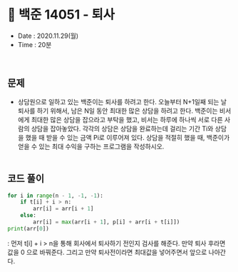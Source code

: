 # 🥶 백준 14051 - 퇴사
- Date : 2020.11.29(월)
- Time : 20분
<br>

## 문제

- 상담원으로 일하고 있는 백준이는 퇴사를 하려고 한다.
오늘부터 N+1일째 되는 날 퇴사를 하기 위해서, 남은 N일 동안 최대한 많은 상담을 하려고 한다.
백준이는 비서에게 최대한 많은 상담을 잡으라고 부탁을 했고, 비서는 하루에 하나씩 서로 다른 사람의 상담을 잡아놓았다.
각각의 상담은 상담을 완료하는데 걸리는 기간 Ti와 상담을 했을 때 받을 수 있는 금액 Pi로 이루어져 있다.
상담을 적절히 했을 때, 백준이가 얻을 수 있는 최대 수익을 구하는 프로그램을 작성하시오.
<br><br>

## 코드 풀이
```python
for i in range(n - 1, -1, -1):
    if t[i] + i > n:
        arr[i] = arr[i + 1]
    else:
        arr[i] = max(arr[i + 1], p[i] + arr[i + t[i]])
print(arr[0])
```
: 먼저 t[i] + i > n을 통해 회사에서 퇴사하기 전인지 검사를 해준다. 만약 퇴사 후라면 값을 0 으로 바꿔준다. 그리고 만약 퇴사전이라면 최대값을 넣어주면서 앞으로 나아간다.